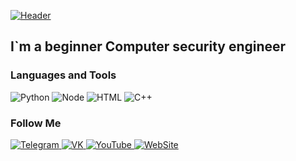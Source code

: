 [![Header](https://github.com/gigaMark/gigamark/blob/main/assets/standard.gif) ](http://www.codie.fun/)

## I`m a beginner Сomputer security engineer

### Languages and Tools
![Python](https://img.shields.io/badge/-Python-1A1B51?style=for-the-badge&logo=Python&logoColor=659AD2)
![Node](https://img.shields.io/badge/-Node.js-1A1B51?style=for-the-badge&logo=Node.js&logoColor=87BF00)
![HTML](https://img.shields.io/badge/-HTML-1A1B51?style=for-the-badge&logo=html5&logoColor=E96228)
![C++](https://img.shields.io/badge/-C++-1A1B51?style=for-the-badge&logo=C%2b%2b&logoColor=A379DF)


### Follow Me
[![Telegram](https://img.shields.io/badge/-Telegram-1A1B51?style=for-the-badge&logo=telegram&logoColor=269FDD) ](https://t.me/marrrkp)
[![VK](https://img.shields.io/badge/-VK-1A1B51?style=for-the-badge&logo=VK&logoColor=4E7AB0) ](https://vk.com/mallrey)
[![YouTube](https://img.shields.io/badge/-YouTube-1A1B51?style=for-the-badge&logo=YouTube&logoColor=FF0000) ](https://www.youtube.com/c/uaMark)
[![WebSite](https://img.shields.io/badge/-WebSite-1A1B51?style=for-the-badge&logo=gmail&logoColor=F2F2F2) ](https://www.youtube.com/c/uaMark)

